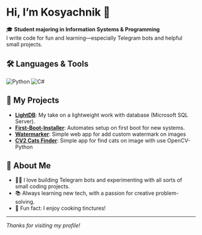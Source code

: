 # Hi, I’m Kosyachnik 👋

🎓 **Student majoring in Information Systems & Programming**  
I write code for fun and learning—especially Telegram bots and helpful small projects.

## 🛠️ Languages & Tools
![Python](https://img.shields.io/badge/-Python-3776AB?style=flat&logo=python&logoColor=white)
![C#](https://img.shields.io/badge/-C%23-239120?style=flat&logo=c-sharp&logoColor=white)

## 🚀 My Projects

- [**LightDB**](https://github.com/ATiKE1/LightDB): My take on a lightweight work with database (Microsoft SQL Server).
- [**First-Boot-Installer**](https://github.com/ATiKE1/First-Boot-Installer): Automates setup on first boot for new systems.
- [**Watermarker**](https://github.com/ATiKE1/watermarker): Simple web app for add custom watermark on images
- [**CV2 Cats Finder**](https://github.com/ATiKE1/cv2-cats-finder): Simple app for find cats on image with use OpenCV-Python

## 📝 About Me

- 👨‍💻 I love building Telegram bots and experimenting with all sorts of small coding projects.
- 📚 Always learning new tech, with a passion for creative problem-solving.
- 🍶 Fun fact: I enjoy cooking tinctures!

---

_Thanks for visiting my profile!_
